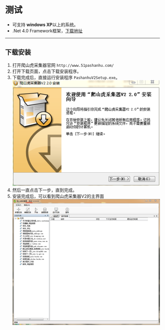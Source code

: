 # 测试

* 可支持 **windows XP**以上的系统。
* .Net 4.0 Framework框架，[下载地址](http://www.microsoft.com/zh-cn/download/details.aspx?id=17718)

----------------
## 下载安装

1. 打开爬山虎采集器官网 `http://www.51pashanhu.com/`
2. 打开下载页面，点击下载安装程序。
3. 下载完成后，直接运行安装程序 `PashanhuV2Setup.exe`。
        ![install](img/install.png)
4. 然后一直点击下一步，直到完成。
5. 安装完成后，可以看到爬山虎采集器V2的主界面
        ![main](img/main.png)

